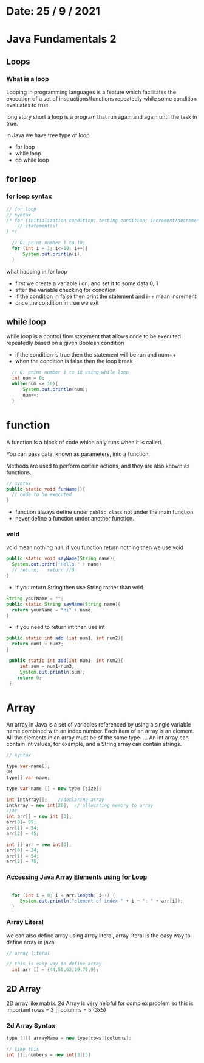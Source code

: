 # Date: 25 / 9 / 2021

# Java Fundamentals 2

## Loops

### What is a loop

Looping in programming languages is a feature which facilitates the execution of a set of instructions/functions repeatedly while some condition evaluates to true.

long story short a loop is a program that run again and again until the task in true.

in Java we have tree type of loop

- for loop
- while loop
- do while loop

## for loop

### for loop syntax

```java
// for loop
// syntax
/* for (initialization condition; testing condition; increment/decrement){
    // statement(s)
} */

```

```java
  // Q: print number 1 to 10;
  for (int i = 1; i<=10; i++){
      System.out.println(i);
  }

```

what happing in for loop

- first we create a variable i or j and set it to some data 0, 1
- after the variable checking for condition
- if the condition in false then print the statement and i++ mean increment
- once the condition in true we exit

## while loop

while loop is a control flow statement that allows code to be executed repeatedly based on a given Boolean condition

- if the condition is true then the statement will be run and num++
- when the condition is false then the loop break

```java
  // Q: print number 1 to 10 using while loop
  int num = 0;
  while(num <= 10){
      System.out.println(num);
      num++;
  }

```

# function

A function is a block of code which only runs when it is called.

You can pass data, known as parameters, into a function.

Methods are used to perform certain actions, and they are also known as functions.

```java
// syntax
public static void funName(){
  // code to be executed
}
```

- function always define under <code>public class</code> not under the main function
- never define a function under another function.

### void

void mean nothing null. if you function return nothing then we use void

```java
public static void sayName(String name){
  System.out.print("Hello " + name)
  // return;   return //0
}
```

- if you return String then use String rather than void

```java
String yourName = "";
public static String sayName(String name){
  return yourName = "hi" + name;
}
```

- if you need to return int then use int

```java
public static int add (int num1, int num2){
  return num1 + num2;
}
```

```java
 public static int add(int num1, int num2){
     int sum = num1+num2;
     System.out.println(sum);
    return 0;
 }

```

# Array

An array in Java is a set of variables referenced by using a single variable name combined with an index number. Each item of an array is an element. All the elements in an array must be of the same type. ... An int array can contain int values, for example, and a String array can contain strings.

```java
// syntax

type var-name[];
OR
type[] var-name;

type var-name [] = new type [size];

int intArray[];    //declaring array
intArray = new int[20];  // allocating memory to array
//or
int arr[] = new int [3];
arr[0]= 99;
arr[1] = 34;
arr[2] = 45;
```

```java
int [] arr = new int[3];
arr[0] = 34;
arr[1] = 54;
arr[2] = 78;
```

### Accessing Java Array Elements using for Loop

```java

  for (int i = 0; i < arr.length; i++) {
     System.out.println("element of index " + i + ": " + arr[i]);
  }

```

### Array Literal

we can also define array using array literal, array literal is the easy way to define array in java

```java
// array literal

// this is easy way to define array
  int arr [] = {44,55,62,89,76,9};
```

## 2D Array

2D array like matrix.
2d Array is very helpful for complex problem so this is important
rows = 3 || columns = 5 (3x5)

### 2d Array Syntax

```java
type [][] arrayName = new type[rows][columns];

// like this
int [][]numbers = new int[3][5]

```

